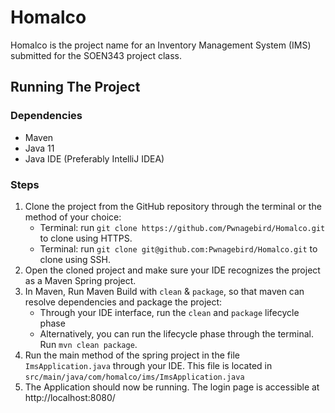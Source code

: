 # Homalco

Homalco is the project name for an Inventory Management System (IMS) submitted for the SOEN343 project class.



## Running The Project

### Dependencies
* Maven
* Java 11
* Java IDE (Preferably IntelliJ IDEA)

### Steps
1. Clone the project from the GitHub repository through the terminal or the method of your choice:
   * Terminal: run `git clone https://github.com/Pwnagebird/Homalco.git` to clone using HTTPS.
   * Terminal: run `git clone git@github.com:Pwnagebird/Homalco.git` to clone using SSH.
2. Open the cloned project and make sure your IDE recognizes the project as a Maven Spring project.
3. In Maven, Run Maven Build with `clean` & `package`, so that maven can resolve dependencies and package the project:
   * Through your IDE interface, run the `clean` and `package` lifecycle phase
   * Alternatively, you can run the lifecycle phase through the terminal. Run `mvn clean package`.
4. Run the main method of the spring project in the file `ImsApplication.java` through your IDE. This file is located in `src/main/java/com/homalco/ims/ImsApplication.java`
5. The Application should now be running. The login page is accessible at http://localhost:8080/